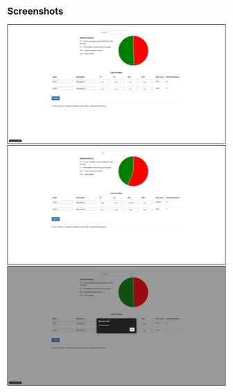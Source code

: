 ## Screenshots
![Befor](Screenshots/photo_2025-05-19_22-06-29.jpg)
![After sending](Screenshots/photo_2025-05-19_22-07-02.jpg)
![Recomendation](Screenshots/photo_2025-05-19_22-07-00.jpg)